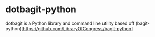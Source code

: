 dotbagit-python
===============

dotbagit is a Python library and command line utility based off (bagit-python)[https://github.com/LibraryOfCongress/bagit-python]
